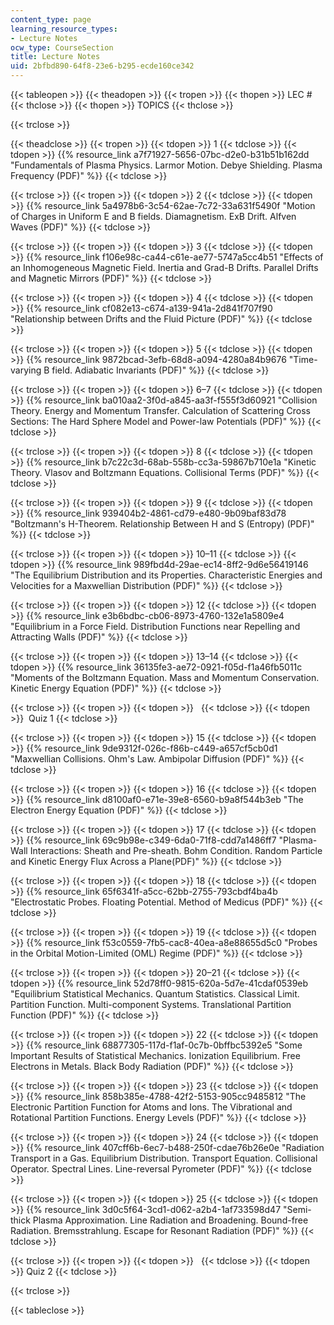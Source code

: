 ```yaml
---
content_type: page
learning_resource_types:
- Lecture Notes
ocw_type: CourseSection
title: Lecture Notes
uid: 2bfbd890-64f8-23e6-b295-ecde160ce342
---
```


{{< tableopen >}}
{{< theadopen >}}
{{< tropen >}}
{{< thopen >}}
LEC #
{{< thclose >}}
{{< thopen >}}
TOPICS
{{< thclose >}}

{{< trclose >}}

{{< theadclose >}}
{{< tropen >}}
{{< tdopen >}}
1
{{< tdclose >}}
{{< tdopen >}}
{{% resource_link a7f71927-5656-07bc-d2e0-b31b51b162dd "Fundamentals of Plasma Physics. Larmor Motion. Debye Shielding. Plasma Frequency (PDF)" %}}
{{< tdclose >}}

{{< trclose >}}
{{< tropen >}}
{{< tdopen >}}
2
{{< tdclose >}}
{{< tdopen >}}
{{% resource_link 5a4978b6-3c54-62ae-7c72-33a631f5490f "Motion of Charges in Uniform E and B fields. Diamagnetism. ExB Drift. Alfven Waves (PDF)" %}}
{{< tdclose >}}

{{< trclose >}}
{{< tropen >}}
{{< tdopen >}}
3
{{< tdclose >}}
{{< tdopen >}}
{{% resource_link f106e98c-ca44-c61e-ae77-5747a5cc4b51 "Effects of an Inhomogeneous Magnetic Field. Inertia and Grad-B Drifts. Parallel Drifts and Magnetic Mirrors (PDF)" %}}
{{< tdclose >}}

{{< trclose >}}
{{< tropen >}}
{{< tdopen >}}
4
{{< tdclose >}}
{{< tdopen >}}
{{% resource_link cf082e13-c674-a139-941a-2d841f707f90 "Relationship between Drifts and the Fluid Picture (PDF)" %}}
{{< tdclose >}}

{{< trclose >}}
{{< tropen >}}
{{< tdopen >}}
5
{{< tdclose >}}
{{< tdopen >}}
{{% resource_link 9872bcad-3efb-68d8-a094-4280a84b9676 "Time-varying B field. Adiabatic Invariants (PDF)" %}}
{{< tdclose >}}

{{< trclose >}}
{{< tropen >}}
{{< tdopen >}}
6–7
{{< tdclose >}}
{{< tdopen >}}
{{% resource_link ba010aa2-3f0d-a845-aa3f-f555f3d60921 "Collision Theory. Energy and Momentum Transfer. Calculation of Scattering Cross Sections: The Hard Sphere Model and Power-law Potentials (PDF)" %}}
{{< tdclose >}}

{{< trclose >}}
{{< tropen >}}
{{< tdopen >}}
8
{{< tdclose >}}
{{< tdopen >}}
{{% resource_link b7c22c3d-68ab-558b-cc3a-59867b710e1a "Kinetic Theory. Vlasov and Boltzmann Equations. Collisional Terms (PDF)" %}}
{{< tdclose >}}

{{< trclose >}}
{{< tropen >}}
{{< tdopen >}}
9
{{< tdclose >}}
{{< tdopen >}}
{{% resource_link 939404b2-4861-cd79-e480-9b09baf83d78 "Boltzmann's H-Theorem. Relationship Between H and S (Entropy) (PDF)" %}}
{{< tdclose >}}

{{< trclose >}}
{{< tropen >}}
{{< tdopen >}}
10–11
{{< tdclose >}}
{{< tdopen >}}
{{% resource_link 989fbd4d-29ae-ec14-8ff2-9d6e56419146 "The Equilibrium Distribution and its Properties. Characteristic Energies and Velocities for a Maxwellian Distribution (PDF)" %}}
{{< tdclose >}}

{{< trclose >}}
{{< tropen >}}
{{< tdopen >}}
12
{{< tdclose >}}
{{< tdopen >}}
{{% resource_link e3b6bdbc-cb06-8973-4760-132e1a5809e4 "Equilibrium in a Force Field. Distribution Functions near Repelling and Attracting Walls (PDF)" %}}
{{< tdclose >}}

{{< trclose >}}
{{< tropen >}}
{{< tdopen >}}
13–14
{{< tdclose >}}
{{< tdopen >}}
{{% resource_link 36135fe3-ae72-0921-f05d-f1a46fb5011c "Moments of the Boltzmann Equation. Mass and Momentum Conservation. Kinetic Energy Equation (PDF)" %}}
{{< tdclose >}}

{{< trclose >}}
{{< tropen >}}
{{< tdopen >}}
 
{{< tdclose >}}
{{< tdopen >}}
 Quiz 1
{{< tdclose >}}

{{< trclose >}}
{{< tropen >}}
{{< tdopen >}}
15
{{< tdclose >}}
{{< tdopen >}}
{{% resource_link 9de9312f-026c-f86b-c449-a657cf5cb0d1 "Maxwellian Collisions. Ohm's Law. Ambipolar Diffusion (PDF)" %}}
{{< tdclose >}}

{{< trclose >}}
{{< tropen >}}
{{< tdopen >}}
16
{{< tdclose >}}
{{< tdopen >}}
{{% resource_link d8100af0-e71e-39e8-6560-b9a8f544b3eb "The Electron Energy Equation (PDF)" %}}
{{< tdclose >}}

{{< trclose >}}
{{< tropen >}}
{{< tdopen >}}
17
{{< tdclose >}}
{{< tdopen >}}
{{% resource_link 69c9b98e-c349-6da0-71f8-cdd7a1486ff7 "Plasma-Wall Interactions: Sheath and Pre-sheath. Bohm Condition. Random Particle and Kinetic Energy Flux Across a Plane(PDF)" %}}
{{< tdclose >}}

{{< trclose >}}
{{< tropen >}}
{{< tdopen >}}
18
{{< tdclose >}}
{{< tdopen >}}
{{% resource_link 65f6341f-a5cc-62bb-2755-793cbdf4ba4b "Electrostatic Probes. Floating Potential. Method of Medicus (PDF)" %}}
{{< tdclose >}}

{{< trclose >}}
{{< tropen >}}
{{< tdopen >}}
19
{{< tdclose >}}
{{< tdopen >}}
{{% resource_link f53c0559-7fb5-cac8-40ea-a8e88655d5c0 "Probes in the Orbital Motion-Limited (OML) Regime (PDF)" %}}
{{< tdclose >}}

{{< trclose >}}
{{< tropen >}}
{{< tdopen >}}
20–21
{{< tdclose >}}
{{< tdopen >}}
{{% resource_link 52d78ff0-9815-620a-5d7e-41cdaf0539eb "Equilibrium Statistical Mechanics. Quantum Statistics. Classical Limit. Partition Function. Multi-component Systems. Translational Partition Function (PDF)" %}}
{{< tdclose >}}

{{< trclose >}}
{{< tropen >}}
{{< tdopen >}}
22
{{< tdclose >}}
{{< tdopen >}}
{{% resource_link 68877305-117d-f1af-0c7b-0bffbc5392e5 "Some Important Results of Statistical Mechanics. Ionization Equilibrium. Free Electrons in Metals. Black Body Radiation (PDF)" %}}
{{< tdclose >}}

{{< trclose >}}
{{< tropen >}}
{{< tdopen >}}
23
{{< tdclose >}}
{{< tdopen >}}
{{% resource_link 858b385e-4788-42f2-5153-905cc9485812 "The Electronic Partition Function for Atoms and Ions. The Vibrational and Rotational Partition Functions. Energy Levels (PDF)" %}}
{{< tdclose >}}

{{< trclose >}}
{{< tropen >}}
{{< tdopen >}}
24
{{< tdclose >}}
{{< tdopen >}}
{{% resource_link 407cff6b-6ec7-b488-250f-cdae76b26e0e "Radiation Transport in a Gas. Equilibrium Distribution. Transport Equation. Collisional Operator. Spectral Lines. Line-reversal Pyrometer (PDF)" %}}
{{< tdclose >}}

{{< trclose >}}
{{< tropen >}}
{{< tdopen >}}
25
{{< tdclose >}}
{{< tdopen >}}
{{% resource_link 3d0c5f64-3cd1-d062-a2b4-1af733598d47 "Semi-thick Plasma Approximation. Line Radiation and Broadening. Bound-free Radiation. Bremsstrahlung. Escape for Resonant Radiation (PDF)" %}}
{{< tdclose >}}

{{< trclose >}}
{{< tropen >}}
{{< tdopen >}}
 
{{< tdclose >}}
{{< tdopen >}}
Quiz 2
{{< tdclose >}}

{{< trclose >}}

{{< tableclose >}}